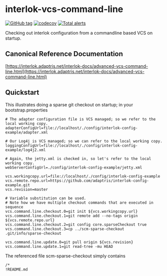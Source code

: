 # interlok-vcs-command-line

[![GitHub tag](https://img.shields.io/github/tag/adaptris/interlok-vcs-command-line.svg)](https://github.com/adaptris/interlok-vcs-command-line/tags) [![codecov](https://codecov.io/gh/adaptris/interlok-vcs-command-line/branch/develop/graph/badge.svg)](https://codecov.io/gh/adaptris/interlok-vcs-command-line) [![Total alerts](https://img.shields.io/lgtm/alerts/g/adaptris/interlok-vcs-command-line.svg?logo=lgtm&logoWidth=18)](https://lgtm.com/projects/g/adaptris/interlok-vcs-command-line/alerts/)

Checking out interlok configuration from a commandline based VCS on startup.

## Canonical Reference Documentation

[https://interlok.adaptris.net/interlok-docs/advanced-vcs-command-line.html](https://interlok.adaptris.net/interlok-docs/advanced-vcs-command-line.html)

## Quickstart ##

This illustrates doing a sparse git checkout on startup; in your bootstrap.properties

```
# The adapter configuration file is VCS managed; so we refer to the local working copy.
adapterConfigUrl=file://localhost/./config/interlok-config-example/adapter.xml

# Our Log4j is VCS managed; so we can refer to the local working copy.
loggingConfigUrl=file://localhost/./config/interlok-config-example/log4j2.xml

# Again, the jetty.xml is checked in, so let's refer to the local working copy.
webServerConfigUrl=./config/interlok-config-example/jetty.xml

vcs.workingcopy.url=file://localhost/./config/interlok-config-example
vcs.remote.repo.url=https://github.com/adaptris/interlok-config-example.git
vcs.revision=master

# Variable substitution can be used.
# Note how we have multiple checkout commands that are executed in sequence
vcs.command.line.checkout.0=git init ${vcs.workingcopy.url}
vcs.command.line.checkout.1=git remote add --no-tags origin ${vcs.remote.repo.url}
vcs.command.line.checkout.2=git config core.sparseCheckout true
vcs.command.line.checkout.3=cp ../scm-sparse-checkout .git/info/sparse-checkout

vcs.command.line.update.0=git pull origin ${vcs.revision}
vcs.command.line.update.1=git read-tree -mu HEAD
```

The referenced file scm-sparse-checkout simply contains

```
/*
!README.md
```
